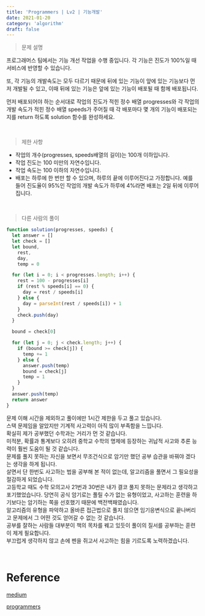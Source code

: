 ```yaml
---
title: 'Programmers | Lv2 | 기능개발'
date: 2021-01-20
category: 'algorithm'
draft: false
---
```


> 문제 설명

프로그래머스 팀에서는 기능 개선 작업을 수행 중입니다. 각 기능은 진도가 100%일 때 서비스에 반영할 수 있습니다.

또, 각 기능의 개발속도는 모두 다르기 때문에 뒤에 있는 기능이 앞에 있는 기능보다 먼저 개발될 수 있고, 이때 뒤에 있는 기능은 앞에 있는 기능이 배포될 때 함께 배포됩니다.

먼저 배포되어야 하는 순서대로 작업의 진도가 적힌 정수 배열 progresses와 각 작업의 개발 속도가 적힌 정수 배열 speeds가 주어질 때 각 배포마다 몇 개의 기능이 배포되는지를 return 하도록 solution 함수를 완성하세요.

<br>

> 제한 사항

- 작업의 개수(progresses, speeds배열의 길이)는 100개 이하입니다.
- 작업 진도는 100 미만의 자연수입니다.
- 작업 속도는 100 이하의 자연수입니다.
- 배포는 하루에 한 번만 할 수 있으며, 하루의 끝에 이루어진다고 가정합니다. 예를 들어 진도율이 95%인 작업의 개발 속도가 하루에 4%라면 배포는 2일 뒤에 이루어집니다.

<br>

> 다른 사람의 풀이

```js
function solution(progresses, speeds) {
  let answer = []
  let check = []
  let bound,
    rest,
    day,
    temp = 0

  for (let i = 0; i < progresses.length; i++) {
    rest = 100 - progresses[i]
    if (rest % speeds[i] == 0) {
      day = rest / speeds[i]
    } else {
      day = parseInt(rest / speeds[i]) + 1
    }
    check.push(day)
  }

  bound = check[0]

  for (let j = 0; j < check.length; j++) {
    if (bound >= check[j]) {
      temp += 1
    } else {
      answer.push(temp)
      bound = check[j]
      temp = 1
    }
  }
  answer.push(temp)
  return answer
}
```

문제 이해 시간을 제외하고 풀이에만 1시간 제한을 두고 풀고 있습니다.<br>
스택 문제임을 알았지만 기계적 사고력이 아직 많이 부족함을 느낍니다.<br>
확실히 제가 공부했던 수학과는 거리가 먼 것 같습니다.<br>
미적분, 확률과 통계보다 오히려 중학교 수학의 명제에 등장하는 귀납적 사고와 추론 능력이 훨씬 도움이 될 것 같습니다.<br>
문제를 풀지 못하는 자신을 보면서 무조건식으로 암기만 했던 공부 습관을 바꿔야 겠다는 생각을 하게 됩니다. <br>
살면서 단 한번도 사고하는 법을 공부해 본 적이 없는데, 알고리즘을 풀면서 그 필요성을 절감하게 되었습니다. <br>
고등학교 때도 수학 모의고사 21번과 30번은 내가 결코 풀지 못하는 문제라고 생각하고 포기했었습니다. 당연히 공식 암기로는 풀릴 수가 없는 유형이었고, 사고하는 훈련을 하기보다는 암기하는 쪽을 선호했기 때문에 백전백패였습니다. <br>
알고리즘의 유형을 파악하고 올바른 접근법으로 풀지 않으면 임기응변식으로 끝나버리고 문제에서 그 어떤 것도 얻어갈 수 없는 것 같습니다.<br>
공부를 잘하는 사람들 대부분이 책의 목차를 꿰고 있듯이 풀이의 질서를 공부하는 훈련이 제게 필요합니다. <br>
부끄럽게 생각하지 않고 손에 펜을 쥐고서 사고하는 힘을 기르도록 노력하겠습니다.

<br>

# Reference

[medium](https://medium.com/@gywn7724/%EC%95%8C%EA%B3%A0%EB%A6%AC%EC%A6%98-%EA%B8%B0%EB%8A%A5-%EA%B0%9C%EB%B0%9C-1f680fa54eb7)

[programmers](https://programmers.co.kr/learn/courses/30/lessons/42586)
